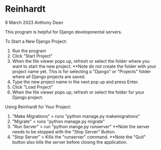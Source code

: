 # Reinhardt
8 March 2023
Anthony Dean

This program is helpful for Django developmental servers. 

To Start a New Django Project:
1) Run the program
2) Click "Start Project"
3) When the file viewer pops up, refresh or select the folder where you want to start the new project. **Note do not create the folder with your project name yet. This is for selecting a "Django" or "Projects" folder where all Django projects are saved. 
4) Type the new project name in the next pop up and press Enter.
5) Click "Load Project" 
6) When the file viewer pops up, refresh or select the folder for your Django project. 

Using Reinhardt for Your Project:
1) "Make Migrations" > runs "python manage.py makemigrations" 
2) "Migrate" > runs "python manage.py migrate"
3) "Run Server" > run "python mange.py runserver" **Note the server needs to be stopped with the "Stop Server" Button.
4) "Stop Server" > Kills the "runserver" command. **Note the "Quit" button also kills the server before closing the application. 
